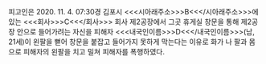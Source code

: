 피고인은 2020. 11. 4. 07:30경 김포시 <<<시아래주소>>>B<<</시아래주소>>>에 있는 <<<회사>>>C<<</회사>>> 회사 제2공장에서 그곳 휴게실 창문을 통해 제2공장 안으로 들어가려는 자신을 피해자 <<<내국인이름>>>D<<</내국인이름>>>(남, 21세)이 왼팔을 뻗어 창문을 붙잡고 들어가지 못하게 막는다는 이유로 화가 나 팔과 몸으로 피해자의 왼팔을 치고 밀쳐 피해자를 폭행하였다.